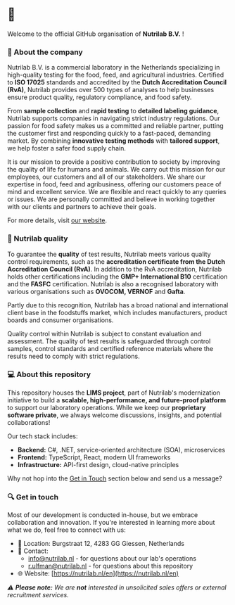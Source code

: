 # :wave:
Welcome to the official GitHub organisation of **Nutrilab B.V.** !

### :pushpin: About the company
Nutrilab B.V. is a commercial laboratory in the Netherlands specializing in high-quality testing for the food, feed, and agricultural industries. Certified to **ISO 17025** standards and accredited by the **Dutch Accreditation Council (RvA)**, Nutrilab provides over 500 types of analyses to help businesses ensure product quality, regulatory compliance, and food safety.  

From **sample collection** and **rapid testing** to **detailed labeling guidance**, Nutrilab supports companies in navigating strict industry regulations. Our passion for food safety makes us a committed and reliable partner, putting the customer first and responding quickly to a fast-paced, demanding market. By combining **innovative testing methods** with **tailored support**, we help foster a safer food supply chain.  

It is our mission to provide a positive contribution to society by improving the quality of life for humans and animals. We carry out this mission for our employees, our customers and all of our stakeholders. We share our expertise in food, feed and agribusiness, offering our customers peace of mind and excellent service. We are flexible and react quickly to any queries or issues. We are personally committed and believe in working together with our clients and partners to achieve their goals.

For more details, visit [our website](https://nutrilab.nl/en).  

### :microscope: Nutrilab quality
To guarantee the **quality** of test results, Nutrilab meets various quality control requirements, such as the **accreditation certificate from the Dutch Accreditation Council (RvA)**. In addition to the RvA accreditation, Nutrilab holds other certifications including the **GMP+ International B10** certification and the **FASFC** certification. Nutrilab is also a recognised laboratory with various organisations such as **OVOCOM, VERNOF** and **Gafta**.

Partly due to this recognition, Nutrilab has a broad national and international client base in the foodstuffs market, which includes manufacturers, product boards and consumer organisations.

Quality control within Nutrilab is subject to constant evaluation and assessment. The quality of test results is safeguarded through control samples, control standards and certified reference materials where the results need to comply with strict regulations.

### :computer: About this repository
This repository houses the **LIMS project**, part of Nutrilab's modernization initiative to build a **scalable, high-performance, and future-proof platform** to support our laboratory operations. While we keep our **proprietary software private**, we always welcome discussions, insights, and potential collaborations!

Our tech stack includes:  
- **Backend:** C#, .NET, service-oriented architecture (SOA), microservices  
- **Frontend:** TypeScript, React, modern UI frameworks  
- **Infrastructure:** API-first design, cloud-native principles  

Why not hop into the [Get in Touch](#get-in-touch) section below and send us a message?

### :mag: Get in touch
Most of our development is conducted in-house, but we embrace collaboration and innovation. If you're interested in learning more about what we do, feel free to connect with us:  

- :round_pushpin: Location: Burgstraat 12, 4283 GG Giessen, Netherlands
- :email: Contact:
  - [info@nutrilab.nl](info@nutrilab.nl) - for questions about our lab's operations
  - [r.ulfman@nutrilab.nl](r.ulfman@nutrilab.nl) - for questions about this repository
- :globe_with_meridians: Website: [https://nutrilab.nl/en](https://nutrilab.nl/en)

*:warning: **Please note:** We are **not** interested in unsolicited sales offers or external recruitment services.*
